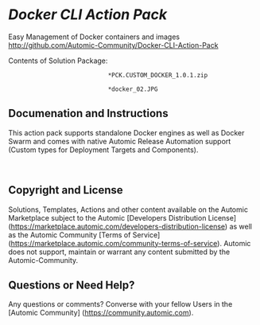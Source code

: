 *Docker CLI Action Pack*
=============


Easy Management of Docker containers and images
http://github.com/Automic-Community/Docker-CLI-Action-Pack

<!-- List of attached files -->
Contents of Solution Package:

						
								*PCK.CUSTOM_DOCKER_1.0.1.zip
								
								*docker_02.JPG
								
						


Documenation and Instructions
---

<p>This action pack supports standalone Docker engines as well as Docker Swarm and comes with native Automic Release Automation support (Custom types for Deployment Targets and Components).</p>
<p>&nbsp;</p>

Copyright and License
---

Solutions, Templates, Actions and other content available on the Automic Marketplace subject to the Automic [Developers Distribution License] (https://marketplace.automic.com/developers-distribution-license) as well as the Automic Community [Terms of Service] (https://marketplace.automic.com/community-terms-of-service).
Automic does not support, maintain or warrant any content submitted by the Automic-Community.



Questions or Need Help? 
---
Any questions or comments? Converse with your fellow Users in the [Automic Community] (https://community.automic.com).